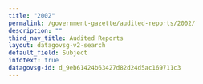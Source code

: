 ```yaml
---
title: "2002"
permalink: /government-gazette/audited-reports/2002/
description: ""
third_nav_title: Audited Reports
layout: datagovsg-v2-search
default_field: Subject
infotext: true
datagovsg-id: d_9eb61424b63427d82d24d5ac169711c3
---
```

